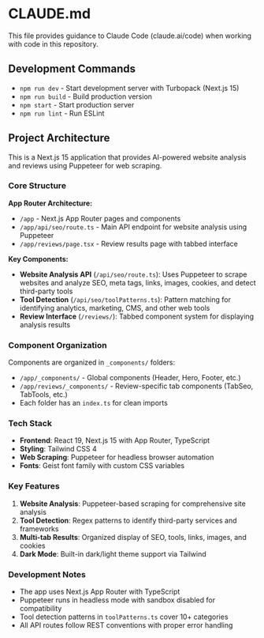 # CLAUDE.md

This file provides guidance to Claude Code (claude.ai/code) when working with code in this repository.

## Development Commands

- `npm run dev` - Start development server with Turbopack (Next.js 15)
- `npm run build` - Build production version
- `npm start` - Start production server
- `npm run lint` - Run ESLint

## Project Architecture

This is a Next.js 15 application that provides AI-powered website analysis and reviews using Puppeteer for web scraping.

### Core Structure

**App Router Architecture:**
- `/app` - Next.js App Router pages and components
- `/app/api/seo/route.ts` - Main API endpoint for website analysis using Puppeteer
- `/app/reviews/page.tsx` - Review results page with tabbed interface

**Key Components:**
- **Website Analysis API** (`/api/seo/route.ts`): Uses Puppeteer to scrape websites and analyze SEO, meta tags, links, images, cookies, and detect third-party tools
- **Tool Detection** (`/api/seo/toolPatterns.ts`): Pattern matching for identifying analytics, marketing, CMS, and other web tools
- **Review Interface** (`/reviews/`): Tabbed component system for displaying analysis results

### Component Organization

Components are organized in `_components/` folders:
- `/app/_components/` - Global components (Header, Hero, Footer, etc.)
- `/app/reviews/_components/` - Review-specific tab components (TabSeo, TabTools, etc.)
- Each folder has an `index.ts` for clean imports

### Tech Stack

- **Frontend**: React 19, Next.js 15 with App Router, TypeScript
- **Styling**: Tailwind CSS 4
- **Web Scraping**: Puppeteer for headless browser automation
- **Fonts**: Geist font family with custom CSS variables

### Key Features

1. **Website Analysis**: Puppeteer-based scraping for comprehensive site analysis
2. **Tool Detection**: Regex patterns to identify third-party services and frameworks
3. **Multi-tab Results**: Organized display of SEO, tools, links, images, and cookies
4. **Dark Mode**: Built-in dark/light theme support via Tailwind

### Development Notes

- The app uses Next.js App Router with TypeScript
- Puppeteer runs in headless mode with sandbox disabled for compatibility
- Tool detection patterns in `toolPatterns.ts` cover 10+ categories
- All API routes follow REST conventions with proper error handling